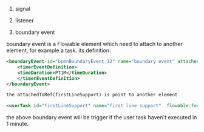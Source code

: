 1. signal
2. listener

3. boundary event

boundary event is a Flowable element which need to attach to another element, for example a task. its definition:
```xml
<boundaryEvent id="bpmnBoundaryEvent_12" name="boundary event" attachedToRef="firstLineSupport" cancelActivity="true">
    <timerEventDefinition>
    <timeDuration>PT1M</timeDuration>
    </timerEventDefinition>
</boundaryEvent>

the attachedToRef(firstLineSupport) is point to another element

<userTask id="firstLineSupport" name="first line support"  flowable:formFieldValidation="false"/>

```
the above boundary event will be trigger  if the user task haven't executed in 1 minute.
